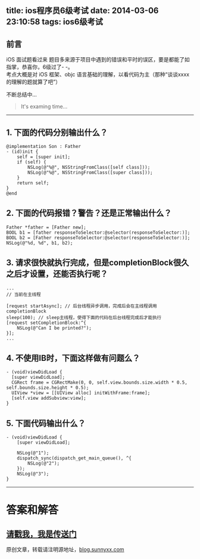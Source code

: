 title: ios程序员6级考试
date: 2014-03-06 23:10:58
tags: ios6级考试
---
## 前言

iOS 面试题看过来
题目多来源于项目中遇到的错误和平时的误区，要是都能了如指掌，恭喜你，6级过了- -。  
考点大概是对 iOS 框架、objc 语言基础的理解，以看代码为主（那种“谈谈xxxx的理解的题就算了吧”）  

不断总结中...

 > It's examing time...  

------

## 1. 下面的代码分别输出什么？  


``` objc
@implementation Son : Father
- (id)init {
    self = [super init];
    if (self) {
        NSLog(@"%@", NSStringFromClass([self class]));
        NSLog(@"%@", NSStringFromClass([super class]));
    }
    return self;
}
@end
```

## 2. 下面的代码报错？警告？还是正常输出什么？

``` objc
Father *father = [Father new];
BOOL b1 = [father responseToSelector:@selector(responseToSelector:)];
BOOL b2 = [Father responseToSelector:@selector(responseToSelector:)];
NSLog(@"%d, %d", b1, b2);
```

## 3. 请求很快就执行完成，但是completionBlock很久之后才设置，还能否执行呢？

``` objc
...
// 当前在主线程

[request startAsync]; // 后台线程异步调用，完成后会在主线程调用completionBlock
sleep(100); // sleep主线程，使得下面的代码在后台线程完成后才能执行
[request setCompletionBlock:^{
    NSLog(@"Can I be printed?");
}];
...
```

## 4. 不使用IB时，下面这样做有问题么？

``` objc
- (void)viewDidLoad {
  [super viewDidLoad];
  CGRect frame = CGRectMake(0, 0, self.view.bounds.size.width * 0.5, self.bounds.size.height * 0.5);
  UIView *view = [[UIView alloc] initWithFrame:frame];
  [self.view addSubview:view];
}
```

## 5. 下面代码输出什么？

``` objc
- (void)viewDidLoad {
    [super viewDidLoad];

    NSLog(@"1");
    dispatch_sync(dispatch_get_main_queue(), ^{
        NSLog(@"2");
    });
    NSLog(@"3");
}
```

-----
# 答案和解答  

[请戳我，我是传送门](http://blog.sunnyxx.com/2014/03/06/ios_exam_0_key/)
-----
原创文章，转载请注明源地址，[blog.sunnyxx.com](http://blog.sunnyxx.com)

